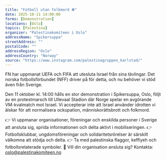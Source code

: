 ```yaml
---
title: "Fotboll utan folkmord ⚽"
date: 2025-10-11 14:00:00
forms: [Demonstration]
locations: [Oslo]
topics: [Palestina]
organizer: "Palestinakomiteen i Oslo"
addressName: "Spikersuppa"
streetAddress: ""
postalCode: ""
addressRegion: "Oslo"
addressCountry: "Norway"
source: "https://www.instagram.com/palestinagruppen_karlstad/"
---
```

FN har uppmanat UEFA och FIFA att utesluta Israel från sina tävlingar. Det norska fotbollsförbundet (NFF) driver på för detta, och nu behöver vi stöd även från Sverige.

Den 11 oktober kl. 14:00 hålls en stor demonstration i Spikersuppa, Oslo, följt av en protestmarsch till Ullevaal Stadion där Norge spelar en avgörande VM-kvalmatch mot Israel.
Vi accepterar inte att Israel använder idrotten vi älskar för att normalisera ockupation, människorättsbrott och folkmord.

👉 Vi uppmanar organisationer, föreningar och enskilda personer i Sverige att ansluta sig, sprida informationen och delta aktivt i mobiliseringen.
👉 Fotbollsklubbar, ungdomsföreningar och solidaritetsrörelser är särskilt välkomna att stödja och delta.
👉 Ta med palestinska flaggor, keffiyeh och fotbollsrelaterade symboler.
📩 Vill din organisation ansluta sig? Kontakta: oslo@palestinakomiteen.no
